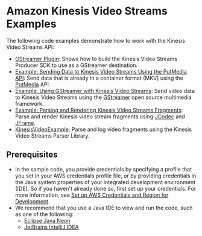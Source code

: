 # Amazon Kinesis Video Streams Examples<a name="examples"></a>

The following code examples demonstrate how to work with the Kinesis Video Streams API:
+ [GStreamer Plugin](examples-gstreamer-plugin.md): Shows how to build the Kinesis Video Streams Producer SDK to use as a GStreamer destination\.
+ [Example: Sending Data to Kinesis Video Streams Using the PutMedia API](examples-putmedia.md): Send data that is already in a container format \(MKV\) using the [PutMedia](http://docs.aws.amazon.com/kinesisvideostreams/latest/dg/API_dataplane_PutMedia.html) API\.
+ [Example: Using GStreamer with Kinesis Video Streams](examples-gstreamer.md): Send video data to Kinesis Video Streams using the [GStreamer](https://gstreamer.freedesktop.org/) open source multimedia framework\.
+ [Example: Parsing and Rendering Kinesis Video Streams Fragments](examples-renderer.md): Parse and render Kinesis video stream fragments using [JCodec](http://jcodec.org/) and [JFrame](https://docs.oracle.com/javase/7/docs/api/javax/swing/JFrame.html)\.
+ [KinesisVideoExample](parser-library-write.md#parser-library-write-example): Parse and log video fragments using the Kinesis Video Streams Parser Library\.

## Prerequisites<a name="examples-prerequisites"></a>
+ In the sample code, you provide credentials by specifying a profile that you set in your AWS credentials profile file, or by providing credentials in the Java system properties of your integrated development environment \(IDE\)\. So if you haven't already done so, first set up your credentials\. For more information, see [Set up AWS Credentials and Region for Development](http://docs.aws.amazon.com/sdk-for-java/v1/developer-guide/setup-credentials.html)\.
+ We recommend that you use a Java IDE to view and run the code, such as one of the following:
  + [Eclipse Java Neon](http://www.eclipse.org/downloads/packages/eclipse-ide-java-developers/neon3)
  + [JetBrains IntelliJ IDEA](https://www.jetbrains.com/idea/)
